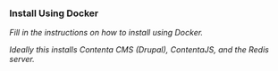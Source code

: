 ### Install Using Docker

_Fill in the instructions on how to install using Docker._

_Ideally this installs Contenta CMS (Drupal), ContentaJS, and the Redis server._
